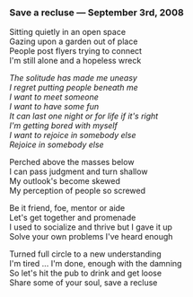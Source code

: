 ### Save a recluse — September 3rd, 2008

Sitting quietly in an open space  
Gazing upon a garden out of place  
People post flyers trying to connect  
I'm still alone and a hopeless wreck  

_The solitude has made me uneasy_  
_I regret putting people beneath me_  
_I want to meet someone_  
_I want to have some fun_  
_It can last one night or for life if it's right_  
_I'm getting bored with myself_  
_I want to rejoice in somebody else_  
_Rejoice in somebody else_  

Perched above the masses below  
I can pass judgment and turn shallow  
My outlook's become skewed  
My perception of people so screwed  

Be it friend, foe, mentor or aide  
Let's get together and promenade  
I used to socialize and thrive but I gave it up  
Solve your own problems I've heard enough  

Turned full circle to a new understanding  
I'm tired ... I'm done, enough with the damning  
So let's hit the pub to drink and get loose  
Share some of your soul, save a recluse  
